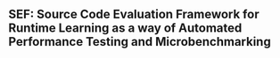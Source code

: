 ## SEF: Source Code Evaluation Framework for Runtime Learning as a way of Automated Performance Testing and Microbenchmarking
